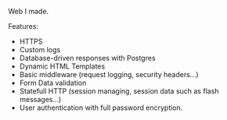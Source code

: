 Web I made.


Features:
<ul>
<li>HTTPS</li>
<li>Custom logs</li>
<li>Database-driven responses with Postgres</li>
<li>Dynamic HTML Templates</li>
<li>Basic middleware (request logging, security headers...)</li>
<li>Form Data validation</li>
<li>Statefull HTTP (session managing, session data such as flash messages...)</li>
<li>User authentication with full password encryption.</li>
</ul>
